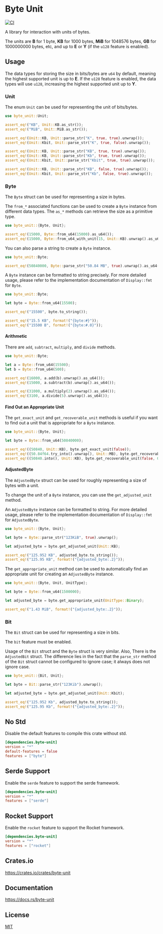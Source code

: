 Byte Unit
====================

[![CI](https://github.com/magiclen/Byte-Unit/actions/workflows/ci.yml/badge.svg)](https://github.com/magiclen/Byte-Unit/actions/workflows/ci.yml)

A library for interaction with units of bytes.

The units are **B** for 1 byte, **KB** for 1000 bytes, **MiB** for 1048576 bytes, **GB** for 1000000000 bytes, etc, and up to **E** or **Y** (if the `u128` feature is enabled).

## Usage

The data types for storing the size in bits/bytes are `u64` by default, meaning the highest supported unit is up to **E**. If the `u128` feature is enabled, the data types will use `u128`, increasing the highest supported unit up to **Y**.

### Unit

The enum `Unit` can be used for representing the unit of bits/bytes.

```rust
use byte_unit::Unit;

assert_eq!("KB", Unit::KB.as_str());
assert_eq!("MiB", Unit::MiB.as_str());

assert_eq!(Unit::KB, Unit::parse_str("K", true, true).unwrap());
assert_eq!(Unit::Kbit, Unit::parse_str("K", true, false).unwrap());

assert_eq!(Unit::KB, Unit::parse_str("KB", true, true).unwrap());
assert_eq!(Unit::KB, Unit::parse_str("Kb", true, true).unwrap());
assert_eq!(Unit::Kbit, Unit::parse_str("Kbit", true, true).unwrap());

assert_eq!(Unit::KB, Unit::parse_str("KB", false, true).unwrap());
assert_eq!(Unit::Kbit, Unit::parse_str("Kb", false, true).unwrap());
```

### Byte

The `Byte` struct can be used for representing a size in bytes.

The `from_*` associated functions can be used to create a `Byte` instance from different data types.  The `as_*` methods can retrieve the size as a primitive type.

```rust
use byte_unit::{Byte, Unit};

assert_eq!(15000, Byte::from_u64(15000).as_u64());
assert_eq!(15000, Byte::from_u64_with_unit(15, Unit::KB).unwrap().as_u64());
```

You can also parse a string to create a `Byte` instance.

```rust
use byte_unit::Byte;

assert_eq!(50840000, Byte::parse_str("50.84 MB", true).unwrap().as_u64());
```

A `Byte` instance can be formatted to string precisely. For more detailed usage, please refer to the implementation documentation of `Display::fmt` for `Byte`.

```rust
use byte_unit::Byte;

let byte = Byte::from_u64(15500);

assert_eq!("15500", byte.to_string());

assert_eq!("15.5 KB", format!("{byte:#}"));
assert_eq!("15500 B", format!("{byte:#.0}"));
```

#### Arithmetic

There are `add`, `subtract`, `multiply`, and `divide` methods.

```rust
use byte_unit::Byte;

let a = Byte::from_u64(15500);
let b = Byte::from_u64(500);

assert_eq!(16000, a.add(b).unwrap().as_u64());
assert_eq!(15000, a.subtract(b).unwrap().as_u64());

assert_eq!(31000, a.multiply(2).unwrap().as_u64());
assert_eq!(3100, a.divide(5).unwrap().as_u64());
```

#### Find Out an Appropriate Unit

The `get_exact_unit` and `get_recoverable_unit` methods is useful if you want to find out a unit that is appropriate for a `Byte` instance.

```rust
use byte_unit::{Byte, Unit};

let byte = Byte::from_u64(50840000);

assert_eq!((50840, Unit::KB), byte.get_exact_unit(false));
assert_eq!((50.84f64.try_into().unwrap(), Unit::MB), byte.get_recoverable_unit(false, 2));
assert_eq!((50840.into(), Unit::KB), byte.get_recoverable_unit(false, 0));
```

#### AdjustedByte

The `AdjustedByte` struct can be used for roughly representing a size of bytes with a unit.

To change the unit of a `Byte` instance, you can use the `get_adjusted_unit` method.

An `AdjustedByte` instance can be formatted to string. For more detailed usage, please refer to the implementation documentation of `Display::fmt` for `AdjustedByte`.

```rust
use byte_unit::{Byte, Unit};

let byte = Byte::parse_str("123KiB", true).unwrap();

let adjusted_byte = byte.get_adjusted_unit(Unit::KB);

assert_eq!("125.952 KB", adjusted_byte.to_string());
assert_eq!("125.95 KB", format!("{adjusted_byte:.2}"));
```

The `get_appropriate_unit` method can be used to automatically find an appropriate unit for creating an `AdjustedByte` instance.

```rust
use byte_unit::{Byte, Unit, UnitType};

let byte = Byte::from_u64(1500000);

let adjusted_byte = byte.get_appropriate_unit(UnitType::Binary);

assert_eq!("1.43 MiB", format!("{adjusted_byte:.2}"));
```

### Bit

The `Bit` struct can be used for representing a size in bits.

The `bit` feature must be enabled.

Usage of the `Bit` struct and the `Byte` struct is very similar. Also, There is the `AdjustedBit` struct. The difference lies in the fact that the `parse_str` method of the `Bit` struct cannot be configured to ignore case; it always does not ignore case.

```rust
use byte_unit::{Bit, Unit};

let byte = Bit::parse_str("123Kib").unwrap();

let adjusted_byte = byte.get_adjusted_unit(Unit::Kbit);

assert_eq!("125.952 Kb", adjusted_byte.to_string());
assert_eq!("125.95 Kb", format!("{adjusted_byte:.2}"));
```

## No Std

Disable the default features to compile this crate without std.

```toml
[dependencies.byte-unit]
version = "*"
default-features = false
features = ["byte"]
```

## Serde Support

Enable the `serde` feature to support the serde framework.

```toml
[dependencies.byte-unit]
version = "*"
features = ["serde"]
```

## Rocket Support

Enable the `rocket` feature to support the Rocket framework.

```toml
[dependencies.byte-unit]
version = "*"
features = ["rocket"]
```

## Crates.io

https://crates.io/crates/byte-unit

## Documentation

https://docs.rs/byte-unit

## License

[MIT](LICENSE)